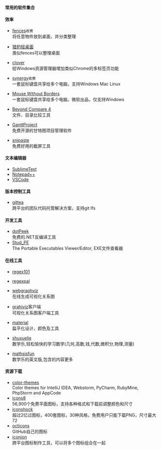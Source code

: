 
#### 常用的软件集合

#### 效率

- [fences](http://www.stardock.com/products/fences/)`收费`  
将任意物件放到桌面，并分类整理

- [猎豹轻桌面](http://desk.duba.com/)  
类似fences可以整理桌面

- [clover](http://cn.ejie.me/)  
给Windows资源管理器增加类似Chrome的多标签页功能


- [synergy](https://symless.com/synergy)`收费`  
一套鼠标键盘共享给多个电脑，支持Windows Mac Linux

- [Mouse Without Borders](https://www.microsoft.com/en-us/garage/project-details.aspx?project=mouse-without-borders)  
一套鼠标键盘共享给多个电脑，微软出品，仅支持Windows

- [Beyond Compare 4](https://www.scootersoftware.com/download.php)  
文件、目录比较工具

- [GanttProject](https://github.com/bardsoftware/ganttproject)  
免费开源的甘特图项目管理软件

- [snipaste](https://zh.snipaste.com/)  
免费好用的截屏工具

#### 文本编辑器

- [SublimeText](http://www.sublimetext.com/)
- [Notepad++](https://notepad-plus-plus.org/)
- [VSCode](https://code.visualstudio.com/)


#### 版本控制工具

- [gittea](https://gitea.io)  
跨平台的团队代码托管解决方案，支持git lfs


#### 开发工具

- [dotPeek](https://www.jetbrains.com/decompiler/)  
免费的.NET反编译工具
- [Stud_PE](http://www.cgsoftlabs.ro/studpe.html)  
The Portable Executables Viewer/Editor, EXE文件查看器

#### 在线工具

- [regex101](https://regex101.com/)
- [regexpal](https://www.regexpal.com/)
- [webgraphviz](http://www.webgraphviz.com/)  
在线生成可视化关系图

- [grahiviz](http://www.graphviz.org)客户端  
可视化关系图客户端工具

- [material](https://material.io/)  
扁平化设计，颜色及工具

- [shuxuelie](https://www.shuxuele.com/index.html)  
数学乐,轻松愉快的学习数学(几何,高数,钱,代数,微积分,物理,测量)

- [mathsisfun](https://www.mathsisfun.com/)  
数学乐的英文版,包含的内容更多

#### 资源下载

- [color-themes](http://color-themes.com)  
Color themes for IntelliJ IDEA, Webstorm, PyCharm, RubyMine, PhpStorm and AppCode
- [icons8](https://icons8.com/)  
56,900个免费平面图标，支持各种格式和下载前调整颜色和尺寸
- [iconshock](https://www.iconshock.com/)  
超过2亿过图标，400套图标，30种风格，免费用户只能下载PNG，尺寸最大72
- [octicons](https://octicons.github.com/)  
GitHub自己的图标
- [iconion](http://iconion.com/)  
跨平台图标制作工具，可以将多个图标组合在一起


